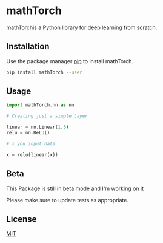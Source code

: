 # mathTorch

 mathTorchis a Python library for deep learning from scratch.

## Installation

Use the package manager [pip](none) to install mathTorch.

```bash
pip install mathTorch --user
```

## Usage

```python
import mathTorch.nn as nn

# Creating just a simple Layer

linear = nn.Linear(1,5)
relu = nn.ReLU()

# x you input data

x = relu(linear(x))


```

## Beta

This Package is still in beta mode and I'm working on it

Please make sure to update tests as appropriate.

## License

[MIT](https://choosealicense.com/licenses/mit/)